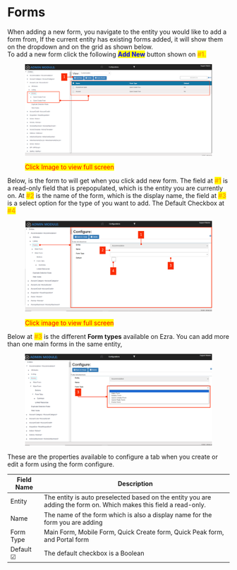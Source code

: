 # Forms

When adding a new form, you navigate to the entity you would like to add a form from, If the current entity has existing forms added, it will show them on the dropdown and on the grid as shown below. \
To add a new form click the following <mark style="color:blue;">**Add New**</mark> button shown on <mark style="color:orange;">**#1.**</mark>&#x20;

<figure><img src="../../../../.gitbook/assets/Untitled design 42.png" alt=""><figcaption><p><mark style="color:red;">Click Image to view full screen</mark></p></figcaption></figure>

Below, is the form to will get when you click add  new form. The field at <mark style="color:orange;">**#1**</mark> is a read-only field that is prepopulated, which is the entity you are currently on. At <mark style="color:orange;">**#2**</mark> is the name of the form, which is the display name, the field at <mark style="color:orange;">**#3**</mark> is a select option for the type of you want to add. The Default Checkbox at <mark style="color:orange;">**#4**</mark>&#x20;

<figure><img src="../../../../.gitbook/assets/48.png" alt=""><figcaption><p><mark style="color:red;">Click image to view full screen</mark></p></figcaption></figure>

Below at <mark style="color:orange;">**#3**</mark> is the different **Form types** available on Ezra. You can add more than one main forms in the same entity,&#x20;

<figure><img src="../../../../.gitbook/assets/49.png" alt=""><figcaption></figcaption></figure>

These are the properties available to configure a tab when you create or edit a form using the form configure.&#x20;

| Field Name | Description                                                                                                        |
| ---------- | ------------------------------------------------------------------------------------------------------------------ |
| Entity     | The entity is auto preselected based on the entity you are adding the form on. Which makes this field a read-only. |
| Name       | The name of the form which is also a display name for the form you are adding                                      |
| Form Type  | Main Form, Mobile Form, Quick Create form, Quick Peak form, and Portal form                                        |
| Default ☑  | The default checkbox is a Boolean                                                                                  |

